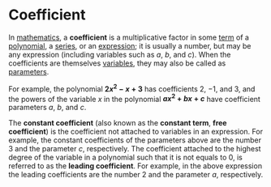 # Coefficient

In [mathematics](https://en.wikipedia.org/wiki/Mathematics), a __coefficient__ is a multiplicative factor in some [term](https://en.wikipedia.org/wiki/Summand) of a [polynomial](https://en.wikipedia.org/wiki/Polynomial), a [series](https://en.wikipedia.org/wiki/Series_(mathematics)), or an [expression](https://en.wikipedia.org/wiki/Expression_(mathematics)); it is usually a number, but may be any expression (including variables such as $a$, $b$, and $c$). When the coefficients are themselves [variables](https://en.wikipedia.org/wiki/Variable_(mathematics)), they may also be called as [parameters](https://en.wikipedia.org/wiki/Parameter).

For example, the polynomial __$2x^2 - x + 3$__ has coefficients $2$, $-1$, and $3$, and the powers of the variable $x$ in the polynomial __$ax^2 + bx + c$__ have coefficient parameters $a$, $b$, and $c$.

The __constant coefficient__ (also known as the __constant term__, __free coefficient__) is the coefficient not attached to variables in an expression. For example, the constant coefficients of the parameters above are the number $3$ and the parameter $c$, respectively. The coefficient attached to the highest degree of the variable in a polynomial such that it is not equals to $0$, is referred to as the __leading coefficient__. For example, in the above expression the leading coefficients are the number $2$ and the parameter $a$, respectively.